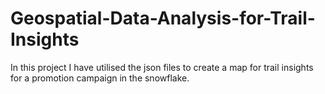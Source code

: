 # Geospatial-Data-Analysis-for-Trail-Insights

In this project I have utilised the json files to create a map for trail insights for a promotion campaign in the snowflake.
